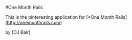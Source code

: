 #One Month Rails


This is the pinteresting application for 
[*One Month Rails] (http://onemonthrails.com)


by [DJ Bair]


